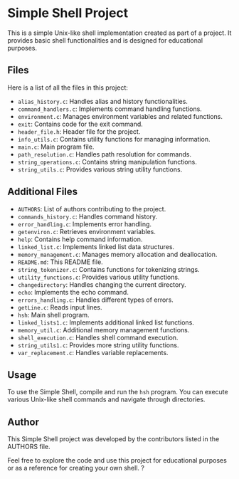 # Simple Shell Project

This is a simple Unix-like shell implementation created as part of a project. It provides basic shell functionalities and is designed for educational purposes.

## Files

Here is a list of all the files in this project:

- `alias_history.c`: Handles alias and history functionalities.
- `command_handlers.c`: Implements command handling functions.
- `environment.c`: Manages environment variables and related functions.
- `exit`: Contains code for the exit command.
- `header_file.h`: Header file for the project.
- `info_utils.c`: Contains utility functions for managing information.
- `main.c`: Main program file.
- `path_resolution.c`: Handles path resolution for commands.
- `string_operations.c`: Contains string manipulation functions.
- `string_utils.c`: Provides various string utility functions.

## Additional Files

- `AUTHORS`: List of authors contributing to the project.
- `commands_history.c`: Handles command history.
- `error_handling.c`: Implements error handling.
- `getenviron.c`: Retrieves environment variables.
- `help`: Contains help command information.
- `linked_list.c`: Implements linked list data structures.
- `memory_management.c`: Manages memory allocation and deallocation.
- `README.md`: This README file.
- `string_tokenizer.c`: Contains functions for tokenizing strings.
- `utility_functions.c`: Provides various utility functions.
- `changedirectory`: Handles changing the current directory.
- `echo`: Implements the echo command.
- `errors_handling.c`: Handles different types of errors.
- `getLine.c`: Reads input lines.
- `hsh`: Main shell program.
- `linked_lists1.c`: Implements additional linked list functions.
- `memory_util.c`: Additional memory management functions.
- `shell_execution.c`: Handles shell command execution.
- `string_utils1.c`: Provides more string utility functions.
- `var_replacement.c`: Handles variable replacements.

## Usage

To use the Simple Shell, compile and run the `hsh` program. You can execute various Unix-like shell commands and navigate through directories.

## Author

This Simple Shell project was developed by the contributors listed in the AUTHORS file.

Feel free to explore the code and use this project for educational purposes or as a reference for creating your own shell.
?
